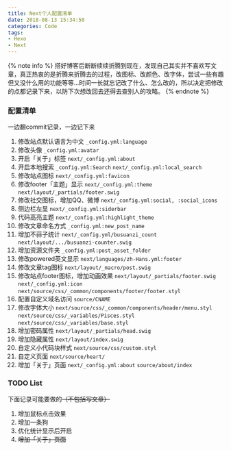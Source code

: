 ```yaml
---
title: Next个人配置清单
date: 2018-08-13 15:34:50
categories: Code
tags: 
- Hexo
- Next
---
```

{% note info %}
搭好博客后断断续续折腾到现在，发现自己其实并不喜欢写文章，真正热衷的是折腾来折腾去的过程，改图标、改颜色、改字体，尝试一些有趣但又没什么用的功能等等...时间一长就忘记改了什么、怎么改的，所以决定把修改的点都记录下来，以防下次想改回去还得去查别人的攻略。
{% endnote %}
<!-- more -->

### 配置清单
一边翻commit记录，一边记下来

1. 修改站点默认语言为中文
`_config.yml:language`
1. 修改头像
`_config.yml:avatar`
1. 开启「关于」标签
`next/_config.yml:about`
1. 开启本地搜索
`_config.yml:Search`
`next/_config.yml:local_search`
1. 修改站点图标
`next/_config.yml:favicon`
1. 修改footer「主题」显示
`next/_config.yml:theme`
`next/layout/_partials/footer.swig`
1. 修改社交图标，增加QQ、微博
`next/_config.yml:social, :social_icons`
1. 侧边栏左显
`next/_config.yml:siderbar`
1. 代码高亮主题
`next/_config.yml:highlight_theme`
1. 修改文章命名方式
`_config.yml:new_post_name`
1. 增加不蒜子统计
`next/_config.yml/busuanzi_count` 
`next/layout/.../busuanzi-counter.swig`
1. 增加资源文件夹
`_config.yml:post_asset_folder`
1. 修改powered英文显示
`next/languages/zh-Hans.yml:footer` 
1. 修改文章tag图标
`next/layout/_macro/post.swig`
1. 修改站点footer图标，增加动画效果
`next/layout/_partials/footer.swig`
`next/_config.yml:icon`
`next/source/css/_common/components/footer/footer.styl`
1. 配置自定义域名访问
`source/CNAME`
1. 修改字体大小
`next/source/css/_common/components/header/menu.styl`
`next/source/css/_variables/Pisces.styl`
`next/source/css/_variables/base.styl`
1. 增加密码属性
`next/layout/_partials/head.swig`
1. 增加隐藏属性
`next/layout/index.swig`
1. 自定义小代码块样式
`next/source/css/custom.styl`
1. 自定义页面
`next/source/heart/`
1. 增加「关于」页面
`next/_config.yml:about`
`source/about/index`

### TODO List

下面记录可能要做的~~（不包括写文章）~~
1. 增加鼠标点击效果
1. 增加一条狗
1. 优化统计显示后开启
1. ~~增加「关于」页面~~